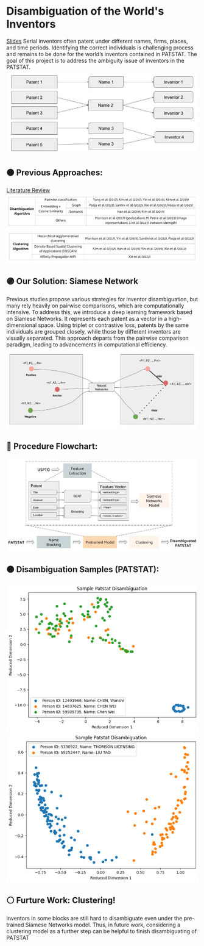 # Disambiguation of the World's Inventors
[Slides](https://docs.google.com/presentation/d/1DpYhwj89Shko9z4EXfgrMO8WHEh_3FzGKZzmHCMElgA/edit?usp=sharing)
Serial inventors often patent under different names, firms, places, and time periods. Identifying the correct individuals is challenging process and remains to be done for the world’s inventors contained in PATSTAT. The goal of this project is to address the ambiguity issue of inventors in the PATSTAT.
![problem](images/problem.jpg)

## 🟠 Previous Approaches:
[Literature Review](https://docs.google.com/spreadsheets/d/1e07FrbQdlQiu3nRN77nUQymZKbggQNeXPuvibk_Mxx0/edit?usp=sharing)
![previous approaches](images/approach.jpg)

## 🟣 Our Solution: Siamese Network

Previous studies propose various strategies for inventor disambiguation, but many rely heavily on pairwise comparisons, which are computationally intensive. To address this, we introduce a deep learning framework based on Siamese Networks. It represents each patent as a vector in a high-dimensional space. Using triplet or contrastive loss, patents by the same individuals are grouped closely, while those by different inventors are visually separated. This approach departs from the pairwise comparison paradigm, leading to advancements in computational efficiency.
![triplet](images/triplet.jpg)

## 🔵 Procedure Flowchart:
![flowchart](images/flowchart.jpg)

## 🟤 Disambiguation Samples (PATSTAT):
![cw](images/cw.jpg)
![lt](images/LT.jpg)

## ⚪️ Furture Work: Clustering!
Inventors in some blocks are still hard to disambiguate even under the pre-trained Siamese Networks model. Thus, in future work, considering a clustering model as a further step can be helpful to finish disambiguating of PATSTAT



